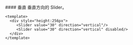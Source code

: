 <cn>
#### 垂直
垂直方向的 Slider。
</cn>

```vue
<template>
  <div style="height:256px">
     <Slider value="30" direction="vertical"/>
     <Slider value="30" direction="vertical" disabled/>
  </div>
</template>
```